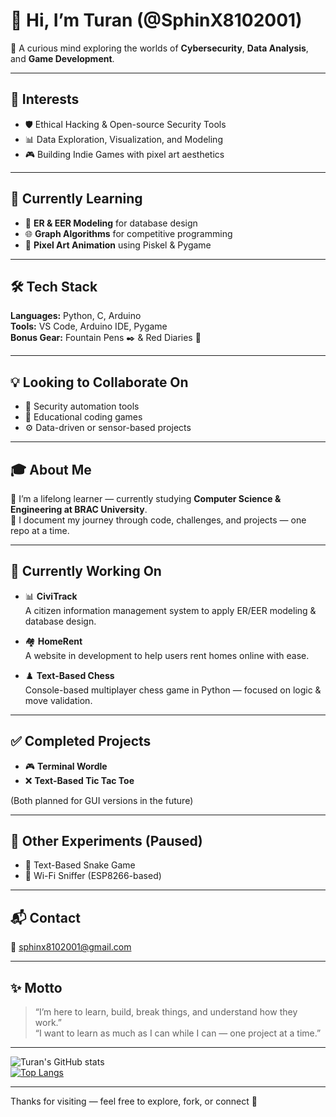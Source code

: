 # 👋 Hi, I’m Turan (@SphinX8102001)

🎯 A curious mind exploring the worlds of **Cybersecurity**, **Data Analysis**, and **Game Development**.

---

## 👀 Interests

- 🛡️ Ethical Hacking & Open-source Security Tools  
- 📊 Data Exploration, Visualization, and Modeling  
- 🎮 Building Indie Games with pixel art aesthetics  

---

## 🌱 Currently Learning

- 🧬 **ER & EER Modeling** for database design  
- 🌐 **Graph Algorithms** for competitive programming  
- 🎨 **Pixel Art Animation** using Piskel & Pygame  

---

## 🛠 Tech Stack

**Languages:** Python, C, Arduino  
**Tools:** VS Code, Arduino IDE, Pygame  
**Bonus Gear:** Fountain Pens ✒️ & Red Diaries 📕

---

## 💡 Looking to Collaborate On

- 🔐 Security automation tools  
- 🧠 Educational coding games  
- ⚙️ Data-driven or sensor-based projects  

---

## 🎓 About Me

🧠 I’m a lifelong learner — currently studying **Computer Science & Engineering at BRAC University**.  
📓 I document my journey through code, challenges, and projects — one repo at a time.

---

## 📌 Currently Working On

- 📊 **CiviTrack**  
  A citizen information management system to apply ER/EER modeling & database design.

- 🏘️ **HomeRent**  
  A website in development to help users rent homes online with ease.

- ♟️ **Text-Based Chess**  
  Console-based multiplayer chess game in Python — focused on logic & move validation.

---

## ✅ Completed Projects

- 🎮 **Terminal Wordle**  
- ❌ **Text-Based Tic Tac Toe**

(Both planned for GUI versions in the future)

---

## 📁 Other Experiments (Paused)

- 🐍 Text-Based Snake Game  
- 📶 Wi-Fi Sniffer (ESP8266-based)

---

## 📬 Contact

📧 [sphinx8102001@gmail.com](mailto:sphinx8102001@gmail.com)

---

## ✨ Motto

> “I’m here to learn, build, break things, and understand how they work.”  
> “I want to learn as much as I can while I can — one project at a time.”

---

![Turan's GitHub stats](https://github-readme-stats.vercel.app/api?username=SphinX8102001&show_icons=true&theme=radical)  
[![Top Langs](https://github-readme-stats.vercel.app/api/top-langs/?username=SphinX8102001&layout=compact)](https://github.com/anuraghazra/github-readme-stats)

---

Thanks for visiting — feel free to explore, fork, or connect 🚀
